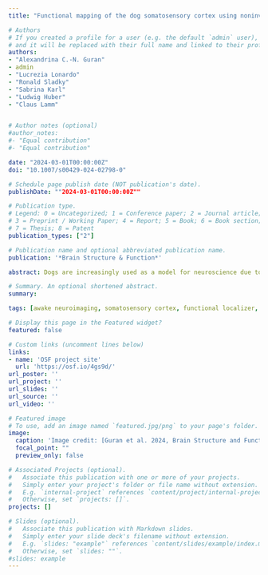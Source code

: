 ```yaml
---
title: "Functional mapping of the dog somatosensory cortex using noninvasive fMRI and in vivo touch"

# Authors
# If you created a profile for a user (e.g. the default `admin` user), write the username (folder name) here 
# and it will be replaced with their full name and linked to their profile.
authors: 
- "Alexandrina C.-N. Guran"
- admin
- "Lucrezia Lonardo"
- "Ronald Sladky"
- "Sabrina Karl"
- "Ludwig Huber"
- "Claus Lamm"


# Author notes (optional)
#author_notes:
#- "Equal contribution"
#- "Equal contribution"

date: "2024-03-01T00:00:00Z"
doi: "10.1007/s00429-024-02798-0"

# Schedule page publish date (NOT publication's date).
publishDate: ""2024-03-01T00:00:00Z""

# Publication type.
# Legend: 0 = Uncategorized; 1 = Conference paper; 2 = Journal article;
# 3 = Preprint / Working Paper; 4 = Report; 5 = Book; 6 = Book section;
# 7 = Thesis; 8 = Patent
publication_types: ["2"]

# Publication name and optional abbreviated publication name.
publication: '*Brain Structure & Function*'

abstract: Dogs are increasingly used as a model for neuroscience due to their ability to undergo functional MRI fully awake and unrestrained, after extensive behavioral training. Still, we know rather little about dogs’ basic functional neuroanatomy, including how basic perceptual and motor functions are localized in their brains. This is a major shortcoming in interpreting activations obtained in dog fMRI. The aim of this preregistered study was to localize areas associated with somatosensory processing. To this end, we touched N = 22 dogs undergoing fMRI scanning on their left and right flanks using a wooden rod. We identified activation in anatomically defined primary and secondary somatosensory areas (SI and SII), lateralized to the contralateral hemisphere depending on the side of touch, and importantly also activation beyond SI and SII, in the cingulate cortex, right cerebellum and vermis, and the sylvian gyri. These activations may partly relate to motor control (cerebellum, cingulate), but also potentially to higher-order cognitive processing of somatosensory stimuli (rostral sylvian gyri), and the affective aspects of the stimulation (cingulate). We also found evidence for individual side biases in a vast majority of dogs in our sample, pointing at functional lateralization of somatosensory processing. These findings not only provide further evidence that fMRI is suited to localize neuro-cognitive processing in dogs, but also expand our understanding of in vivo touch processing in mammals, beyond classically defined primary and secondary somatosensory cortices.

# Summary. An optional shortened abstract.
summary: 

tags: [awake neuroimaging, somatosensory cortex, functional localizer, dogs]

# Display this page in the Featured widget?
featured: false

# Custom links (uncomment lines below)
links:
- name: 'OSF project site'
  url: 'https://osf.io/4gs9d/'
url_poster: ''
url_project: ''
url_slides: ''
url_source: ''
url_video: ''

# Featured image
# To use, add an image named `featured.jpg/png` to your page's folder. 
image:
  caption: 'Image credit: [Guran et al. 2024, Brain Structure and Function] (https://doi.org/10.1007/s00429-024-02798-0'
  focal_point: ""
  preview_only: false

# Associated Projects (optional).
#   Associate this publication with one or more of your projects.
#   Simply enter your project's folder or file name without extension.
#   E.g. `internal-project` references `content/project/internal-project/index.md`.
#   Otherwise, set `projects: []`.
projects: []

# Slides (optional).
#   Associate this publication with Markdown slides.
#   Simply enter your slide deck's filename without extension.
#   E.g. `slides: "example"` references `content/slides/example/index.md`.
#   Otherwise, set `slides: ""`.
#slides: example
---
```


